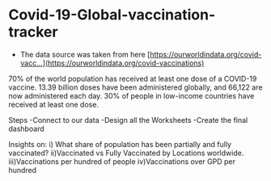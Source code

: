 # Covid-19-Global-vaccination-tracker


- The data source was taken from here [https://ourworldindata.org/covid-vacc...](https://ourworldindata.org/covid-vaccinations)

70% of the world population has received at least one dose of a COVID-19 vaccine.
13.39 billion doses have been administered globally, and 66,122 are now administered each day.
30% of people in low-income countries have received at least one dose.

Steps
-Connect to our data
-Design all the Worksheets
-Create the final dashboard

Insights on:
i) What share of population has been partially and fully vaccinated?
ii)Vaccinated vs Fully Vaccinated by Locations worldwide.
iii)Vaccinations per hundred of people
iv)Vaccinations over GPD per hundred
